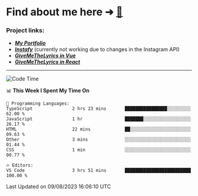 # Find about me here ➜ [🧑](https://pauabella.dev)

### Project links:
- ***[My Portfolio](https://pauabella.dev)***
- ***[Instafy](https://instafy.me)*** (currently not working due to changes in the Instagram API)
- ***[GiveMeTheLyrics in Vue](https://lyrics.pauabella.dev)***
- ***[GiveMeTheLyrics in React](https://pauabella.dev/GiveMeTheLyrics)***

---
<!--START_SECTION:waka-->
![Code Time](http://img.shields.io/badge/Code%20Time-2%2C359%20hrs%2028%20mins-blue)

📊 **This Week I Spent My Time On** 

```text
💬 Programming Languages: 
TypeScript               2 hrs 23 mins       ████████████████░░░░░░░░░   62.00 % 
JavaScript               1 hr                ███████░░░░░░░░░░░░░░░░░░   26.17 % 
HTML                     22 mins             ██░░░░░░░░░░░░░░░░░░░░░░░   09.63 % 
Other                    3 mins              ░░░░░░░░░░░░░░░░░░░░░░░░░   01.44 % 
CSS                      1 min               ░░░░░░░░░░░░░░░░░░░░░░░░░   00.77 % 

🔥 Editors: 
VS Code                  3 hrs 51 mins       █████████████████████████   100.00 % 
```


 Last Updated on 09/08/2023 16:06:10 UTC
<!--END_SECTION:waka-->
